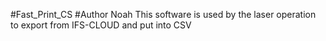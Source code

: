 #Fast_Print_CS
#Author Noah
This software is used by the laser operation to export from IFS-CLOUD and put into CSV

